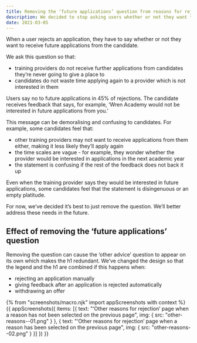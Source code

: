 ```yaml
---
title: Removing the ‘future applications’ question from reasons for rejection
description: We decided to stop asking users whether or not they want to receive future applications from the candidate
date: 2021-03-05
---
```


When a user rejects an application, they have to say whether or not they want to receive future applications from the candidate.

We ask this question so that:

- training providers do not receive further applications from candidates they’re never going to give a place to
- candidates do not waste time applying again to a provider which is not interested in them

Users say no to future applications in 45% of rejections. The candidate receives feedback that says, for example, ‘Wren Academy would not be interested in future applications from you.’

This message can be demoralising and confusing to candidates.  For example, some candidates feel that:

- other training providers may not want to receive applications from them either, making it less likely they’ll apply again
- the time scales are vague - for example, they wonder whether the provider would be interested in applications in the next academic year
- the statement is confusing if the rest of the feedback does not back it up

Even when the training provider says they would be interested in future applications, some candidates feel that the statement is disingenuous or an empty platitude.

For now, we’ve decided it’s best to just remove the question. We’ll better address these needs in the future.

## Effect of removing the ‘future applications’ question

Removing the question can cause the ‘other advice’ question to appear on its own which makes the h1 redundant. We’ve changed the design so that the legend and the h1 are combined if this happens when:

- rejecting an application manually
- giving feedback after an application is rejected automatically
- withdrawing an offer

{% from "screenshots/macro.njk" import appScreenshots with context %}
{{ appScreenshots({
  items: [{
    text: "‘Other reasons for rejection’ page when a reason has not been selected on the previous page",
    img: {
      src: "other-reasons--01.png"
    }
  }, {
    text: "‘Other reasons for rejection’ page when a reason has been selected on the previous page",
    img: {
      src: "other-reasons--02.png"
    }
  }]
}) }}
